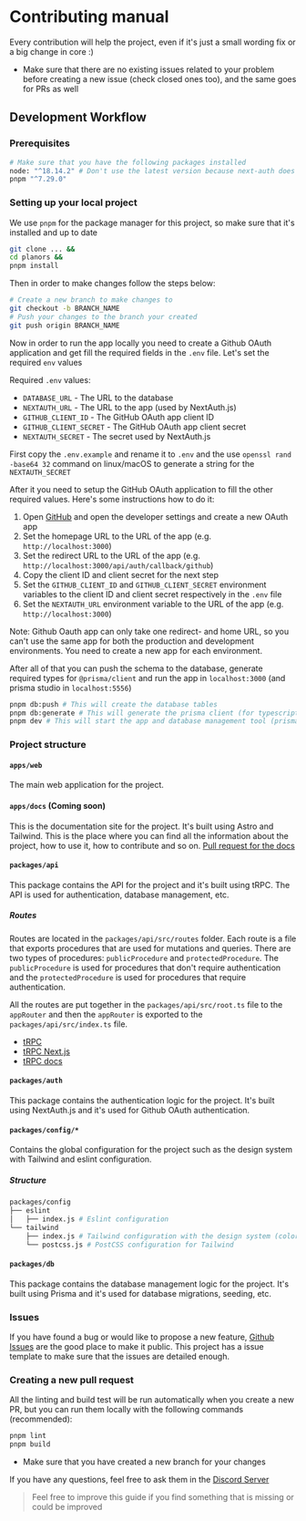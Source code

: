 # Contributing manual

Every contribution will help the project, even if it's just a small wording fix or a big change in core :)

- Make sure that there are no existing issues related to your problem before creating a new issue (check closed ones too), and the same goes for PRs as well

## Development Workflow

### Prerequisites

```bash
# Make sure that you have the following packages installed
node: "^18.14.2" # Don't use the latest version because next-auth does not support it
pnpm "^7.29.0"
```

### Setting up your local project

We use `pnpm` for the package manager for this project, so make sure that it's installed and up to date

```bash
git clone ... &&
cd planors &&
pnpm install
```

Then in order to make changes follow the steps below: 

```bash
# Create a new branch to make changes to
git checkout -b BRANCH_NAME
# Push your changes to the branch your created
git push origin BRANCH_NAME
```

Now in order to run the app locally you need to create a Github OAuth application and get fill the required fields in the `.env` file. Let's set the required `env` values

Required `.env` values:

- `DATABASE_URL` - The URL to the database
- `NEXTAUTH_URL` - The URL to the app (used by NextAuth.js)
- `GITHUB_CLIENT_ID` - The GitHub OAuth app client ID
- `GITHUB_CLIENT_SECRET` - The GitHub OAuth app client secret
- `NEXTAUTH_SECRET` - The secret used by NextAuth.js


First copy the `.env.example` and rename it to `.env` and the use `openssl rand -base64 32` command on linux/macOS to generate a string for the `NEXTAUTH_SECRET`

After it you need to setup the GitHub OAuth application to fill the other required values. Here's some instructions how to do it:

1. Open [GitHub](https://github.com) and open the developer settings and create a new OAuth app
2. Set the homepage URL to the URL of the app (e.g. `http://localhost:3000`)
3. Set the redirect URL to the URL of the app (e.g. `http://localhost:3000/api/auth/callback/github`)
4. Copy the client ID and client secret for the next step
5. Set the `GITHUB_CLIENT_ID` and `GITHUB_CLIENT_SECRET` environment variables to the client ID and client secret respectively in the `.env` file
6. Set the `NEXTAUTH_URL` environment variable to the URL of the app (e.g. `http://localhost:3000`)

Note: Github Oauth app can only take one redirect- and home URL, so you can't use the same app for both the production and development environments. You need to create a new app for each environment.

After all of that you can push the schema to the database, generate required types for `@prisma/client` and run the app in `localhost:3000` (and prisma studio in `localhost:5556`)

```bash
pnpm db:push # This will create the database tables
pnpm db:generate # This will generate the prisma client (for typescript)
pnpm dev # This will start the app and database management tool (prisma studio)
```

### Project structure

#### `apps/web`

The main web application for the project.

#### `apps/docs` (Coming soon)

This is the documentation site for the project. It's built using Astro and Tailwind. This is the place where you can find all the information about the project, how to use it, how to contribute and so on. [Pull request for the docs](https://github.com/planors/planors/pull/47)

#### `packages/api`

This package contains the API for the project and it's built using tRPC. The API is used for authentication, database management, etc.

##### Routes

Routes are located in the `packages/api/src/routes` folder. Each route is a file that exports procedures that are used for mutations and queries. There are two types of procedures: `publicProcedure` and `protectedProcedure`. The `publicProcedure` is used for procedures that don't require authentication and the `protectedProcedure` is used for procedures that require authentication.

All the routes are put together in the `packages/api/src/root.ts` file to the `appRouter` and then the `appRouter` is exported to the `packages/api/src/index.ts` file.

- [tRPC](https://trpc.io/)
- [tRPC Next.js](https://trpc.io/docs/nextjs)
- [tRPC docs](https://trpc.io/docs)

#### `packages/auth`

This package contains the authentication logic for the project. It's built using NextAuth.js and it's used for Github OAuth authentication.

#### `packages/config/*`

Contains the global configuration for the project such as the design system with Tailwind and eslint configuration.

##### Structure

```bash
packages/config
├── eslint
│   ├── index.js # Eslint configuration
└── tailwind
    ├── index.js # Tailwind configuration with the design system (colors, etc.)
    └── postcss.js # PostCSS configuration for Tailwind
```

#### `packages/db`

This package contains the database management logic for the project. It's built using Prisma and it's used for database migrations, seeding, etc.

### Issues

If you have found a bug or would like to propose a new feature, [Github Issues](https://github.com/planors/planors/issues) are the good place to make it public. This project has a issue template to make sure that the issues are detailed enough.


### Creating a new pull request

All the linting and build test will be run automatically when you create a new PR, but you can run them locally with the following commands (recommended):

```bash
pnpm lint
pnpm build
```

- Make sure that you have created a new branch for your changes

If you have any questions, feel free to ask them in the [Discord Server](https://discord.gg/Cb5XdXYSJh)

> Feel free to improve this guide if you find something that is missing or could be improved
